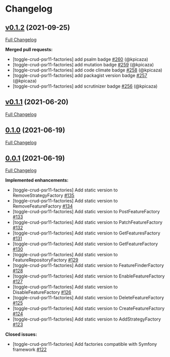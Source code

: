 # Changelog

## [v0.1.2](https://github.com/pheature-flags/pheature-flags/tree/v0.1.2) (2021-09-25)

[Full Changelog](https://github.com/pheature-flags/pheature-flags/compare/v0.1.1...v0.1.2)

**Merged pull requests:**

- \[toggle-crud-psr11-factories\] add psalm badge [\#260](https://github.com/pheature-flags/pheature-flags/pull/260) (@kpicaza)
- \[toggle-crud-psr11-factories\] add mutation badge [\#259](https://github.com/pheature-flags/pheature-flags/pull/259) (@kpicaza)
- \[toggle-crud-psr11-factories\] add code climate badge [\#258](https://github.com/pheature-flags/pheature-flags/pull/258) (@kpicaza)
- \[toggle-crud-psr11-factories\] add packagist version badge [\#257](https://github.com/pheature-flags/pheature-flags/pull/257) (@kpicaza)
- \[toggle-crud-psr11-factories\] add scrutinizer badge [\#256](https://github.com/pheature-flags/pheature-flags/pull/256) (@kpicaza)

## [v0.1.1](https://github.com/pheature-flags/pheature-flags/tree/v0.1.1) (2021-06-20)

[Full Changelog](https://github.com/pheature-flags/pheature-flags/compare/0.1.0...v0.1.1)

## [0.1.0](https://github.com/pheature-flags/pheature-flags/tree/0.1.0) (2021-06-19)

[Full Changelog](https://github.com/pheature-flags/pheature-flags/compare/0.0.1...0.1.0)

## [0.0.1](https://github.com/pheature-flags/pheature-flags/tree/0.0.1) (2021-06-19)

[Full Changelog](https://github.com/pheature-flags/pheature-flags/compare/4efde1b91949256bf8d3b3baf7546150ddcc0e90...0.0.1)

**Implemented enhancements:**

- \[toggle-crud-psr11-factories\] Add static version to RemoveStrategyFactory [\#135](https://github.com/pheature-flags/pheature-flags/issues/135)
- \[toggle-crud-psr11-factories\] Add static version to RemoveFeatureFactory  [\#134](https://github.com/pheature-flags/pheature-flags/issues/134)
- \[toggle-crud-psr11-factories\] Add static version to PostFeatureFactory [\#133](https://github.com/pheature-flags/pheature-flags/issues/133)
- \[toggle-crud-psr11-factories\] Add static version to PatchFeatureFactory [\#132](https://github.com/pheature-flags/pheature-flags/issues/132)
- \[toggle-crud-psr11-factories\] Add static version to GetFeaturesFactory [\#131](https://github.com/pheature-flags/pheature-flags/issues/131)
- \[toggle-crud-psr11-factories\] Add static version to GetFeatureFactory [\#130](https://github.com/pheature-flags/pheature-flags/issues/130)
- \[toggle-crud-psr11-factories\] Add static version to FeatureRepositoryFactory [\#129](https://github.com/pheature-flags/pheature-flags/issues/129)
- \[toggle-crud-psr11-factories\] Add static version to FeatureFinderFactory [\#128](https://github.com/pheature-flags/pheature-flags/issues/128)
- \[toggle-crud-psr11-factories\] Add static version to EnableFeatureFactory [\#127](https://github.com/pheature-flags/pheature-flags/issues/127)
- \[toggle-crud-psr11-factories\] Add static version to DisableFeatureFactory [\#126](https://github.com/pheature-flags/pheature-flags/issues/126)
- \[toggle-crud-psr11-factories\] Add static version to DeleteFeatureFactory [\#125](https://github.com/pheature-flags/pheature-flags/issues/125)
- \[toggle-crud-psr11-factories\] Add static version to CreateFeatureFactory [\#124](https://github.com/pheature-flags/pheature-flags/issues/124)
- \[toggle-crud-psr11-factories\] Add static version to AddStrategyFactory [\#123](https://github.com/pheature-flags/pheature-flags/issues/123)

**Closed issues:**

- \[toggle-crud-psr11-factories\] Add factories compatible with Symfony framework [\#122](https://github.com/pheature-flags/pheature-flags/issues/122)
